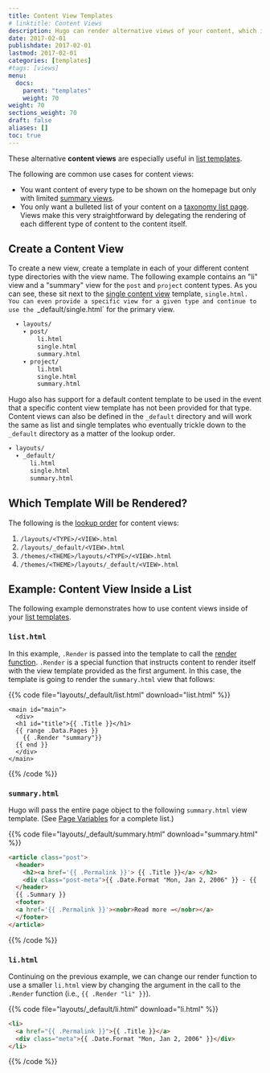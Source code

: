 ```yaml
---
title: Content View Templates
# linktitle: Content Views
description: Hugo can render alternative views of your content, which is especially useful in list and summary views.
date: 2017-02-01
publishdate: 2017-02-01
lastmod: 2017-02-01
categories: [templates]
#tags: [views]
menu:
  docs:
    parent: "templates"
    weight: 70
weight: 70
sections_weight: 70
draft: false
aliases: []
toc: true
---
```


These alternative **content views** are especially useful in [list templates][lists].

The following are common use cases for content views:

* You want content of every type to be shown on the homepage but only with limited [summary views][summaries].
* You only want a bulleted list of your content on a [taxonomy list page][taxonomylists]. Views make this very straightforward by delegating the rendering of each different type of content to the content itself.

## Create a Content View

To create a new view, create a template in each of your different content type directories with the view name. The following example contains an "li" view and a "summary" view for the `post` and `project` content types. As you can see, these sit next to the [single content view][single] template, `single.html. You can even provide a specific view for a given type and continue to use the `_default/single.html` for the primary view.

```bash
  ▾ layouts/
    ▾ post/
        li.html
        single.html
        summary.html
    ▾ project/
        li.html
        single.html
        summary.html
```

Hugo also has support for a default content template to be used in the event that a specific content view template has not been provided for that type. Content views can also be defined in the `_default` directory and will work the same as list and single templates who eventually trickle down to the `_default` directory as a matter of the lookup order.


```bash
▾ layouts/
  ▾ _default/
      li.html
      single.html
      summary.html
```

## Which Template Will be Rendered?

The following is the [lookup order][lookup] for content views:

1. `/layouts/<TYPE>/<VIEW>.html`
2. `/layouts/_default/<VIEW>.html`
3. `/themes/<THEME>/layouts/<TYPE>/<VIEW>.html`
4. `/themes/<THEME>/layouts/_default/<VIEW>.html`

## Example: Content View Inside a List

The following example demonstrates how to use content views inside of your [list templates][lists].

### `list.html`

In this example, `.Render` is passed into the template to call the [render function][render]. `.Render` is a special function that instructs content to render itself with the view template provided as the first argument. In this case, the template is going to render the `summary.html` view that follows:

{{% code file="layouts/_default/list.html" download="list.html" %}}
```
<main id="main">
  <div>
  <h1 id="title">{{ .Title }}</h1>
  {{ range .Data.Pages }}
    {{ .Render "summary"}}
  {{ end }}
  </div>
</main>
```
{{% /code %}}

### `summary.html`

Hugo will pass the entire page object to the following `summary.html` view template. (See [Page Variables][pagevars] for a complete list.)

{{% code file="layouts/_default/summary.html" download="summary.html" %}}
```html
<article class="post">
  <header>
    <h2><a href='{{ .Permalink }}'> {{ .Title }}</a> </h2>
    <div class="post-meta">{{ .Date.Format "Mon, Jan 2, 2006" }} - {{ .FuzzyWordCount }} Words </div>
  </header>
  {{ .Summary }}
  <footer>
  <a href='{{ .Permalink }}'><nobr>Read more →</nobr></a>
  </footer>
</article>
```
{{% /code %}}

### `li.html`

Continuing on the previous example, we can change our render function to use a smaller `li.html` view by changing the argument in the call to the `.Render` function (i.e., `{{ .Render "li" }}`).

{{% code file="layouts/_default/li.html" download="li.html" %}}
```html
<li>
  <a href="{{ .Permalink }}">{{ .Title }}</a>
  <div class="meta">{{ .Date.Format "Mon, Jan 2, 2006" }}</div>
</li>
```
{{% /code %}}

[lists]: /templates/lists/
[lookup]: /templates/lookup-order/
[pagevars]: /variables/page/
[render]: /functions/render/
[single]: /templates/single-page-templates/
[spf]: http://spf13.com
[spfsourceli]: https://github.com/spf13/spf13.com/blob/master/layouts/_default/li.html
[spfsourcesection]: https://github.com/spf13/spf13.com/blob/master/layouts/_default/section.html
[spfsourcesummary]: https://github.com/spf13/spf13.com/blob/master/layouts/_default/summary.html
[summaries]: /content-management/summaries/
[taxonomylists]: /templates/taxonomy-templates/